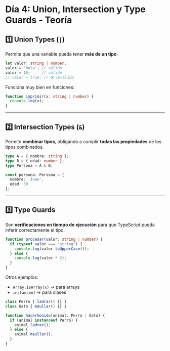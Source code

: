 # Día 4: Union, Intersection y Type Guards - Teoría

## 1️⃣ Union Types (`|`)
Permite que una variable pueda tener **más de un tipo**.

```ts
let valor: string | number;
valor = 'hola'; // válido
valor = 10;     // válido
// valor = true; // ❌ inválido
```

Funciona muy bien en funciones:
```ts
function imprimir(x: string | number) {
  console.log(x);
}
```

---

## 2️⃣ Intersection Types (`&`)
Permite **combinar tipos**, obligando a cumplir **todas las propiedades** de los tipos combinados.

```ts
type A = { nombre: string };
type B = { edad: number };
type Persona = A & B;

const persona: Persona = {
  nombre: 'Juan',
  edad: 30
};
```

---

## 3️⃣ Type Guards
Son **verificaciones en tiempo de ejecución** para que TypeScript pueda inferir correctamente el tipo.

```ts
function procesar(valor: string | number) {
  if (typeof valor === 'string') {
    console.log(valor.toUpperCase());
  } else {
    console.log(valor * 2);
  }
}
```

Otros ejemplos:
- `Array.isArray(x)` → para arrays
- `instanceof` → para clases

```ts
class Perro { ladrar() {} }
class Gato { maullar() {} }

function hacerSonido(animal: Perro | Gato) {
  if (animal instanceof Perro) {
    animal.ladrar();
  } else {
    animal.maullar();
  }
}
```

